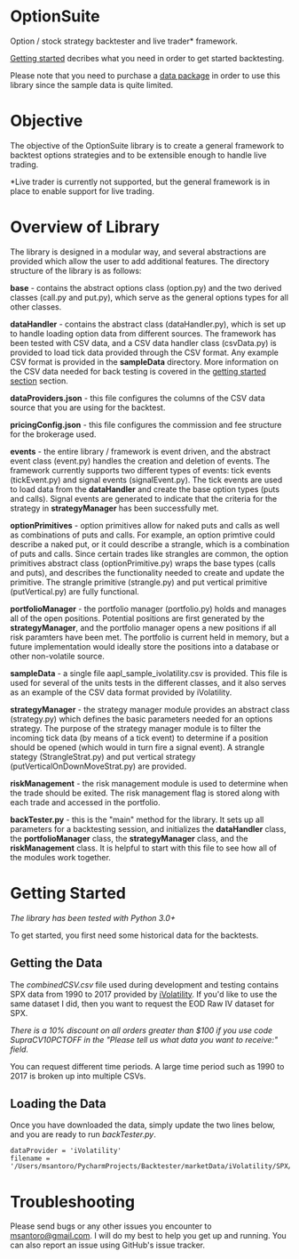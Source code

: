 # OptionSuite
Option / stock strategy backtester and live trader* framework.

[Getting started](#getting-started) decribes what you need in order to get started backtesting.

Please note that you need to purchase a [data package](#getting-the-data) in order to use this library since the sample data is quite limited.

# Objective
The objective of the OptionSuite library is to create a general framework to backtest options strategies and to be extensible enough to handle live trading.

*Live trader is currently not supported, but the general framework is in place to enable support for live trading.

# Overview of Library
The library is designed in a modular way, and several abstractions are provided which allow the user to add additional features.  The directory structure of the library is as follows:

**base** - contains the abstract options class (option.py) and the two derived classes (call.py and put.py), which serve as the general options types for all other classes.

**dataHandler** - contains the abstract class (dataHandler.py), which is set up to handle loading option data from different sources.  The framework has been tested with CSV data, and a CSV data handler class (csvData.py) is provided to load tick data provided through the CSV format.  Any example CSV format is provided in the **sampleData** directory.  More information on the CSV data needed for back testing is covered in the [getting started section](#getting-started) section.

**dataProviders.json** - this file configures the columns of the CSV data source that you are using for the backtest. 

**pricingConfig.json** - this file configures the commission and fee structure for the brokerage used.

**events** - the entire library / framework is event driven, and the abstract event class (event.py) handles the creation and deletion of events.  The framework currently supports two different types of events:  tick events (tickEvent.py) and signal events (signalEvent.py).  The tick events are used to load data from the **dataHandler** and create the base option types (puts and calls).  Signal events are generated to indicate that the criteria for the strategy in **strategyManager** has been successfully met. 

**optionPrimitives**	- option primitives allow for naked puts and calls as well as combinations of puts and calls.  For example, an option primtive could describe a naked put, or it could describe a strangle, which is a combination of puts and calls.  Since certain trades like strangles are common, the option primitives abstract class (optionPrimitive.py) wraps the base types (calls and puts), and describes the functionality needed to create and update the primitive.  The strangle primitive (strangle.py) and put vertical primitive (putVertical.py) are fully functional.   

**portfolioManager** - the portfolio manager (portfolio.py) holds and manages all of the open positions.  Potential positions are first generated by the **strategyManager**, and the portfolio manager opens a new positions if all risk paramters have been met.  The portfolio is current held in memory, but a future implementation would ideally store the positions into a database or other non-volatile source.	

**sampleData** - a single file aapl_sample_ivolatility.csv is provided.  This file is used for several of the units tests in the different classes, and it also serves as an example of the CSV data format provided by iVolatility.	

**strategyManager** - the strategy manager module provides an abstract class (strategy.py) which defines the basic parameters needed for an options strategy.  The purpose of the strategy manager module is to filter the incoming tick data (by means of a tick event) to determine if a position should be opened (which would in turn fire a signal event).  A strangle stategy (StrangleStrat.py) and put vertical strategy (putVerticalOnDownMoveStrat.py) are provided.

**riskManagement** - the risk management module is used to determine when the trade should be exited. The risk management flag is stored along with each trade and accessed in the portfolio.

**backTester.py** - this is the "main" method for the library.  It sets up all parameters for a backtesting session, and initializes the **dataHandler** class, the **portfolioManager** class, the **strategyManager** class, and the **riskManagement** class.  It is helpful to start with this file to see how all of the modules work together.

# Getting Started 
*The library has been tested with Python 3.0+*

To get started, you first need some historical data for the backtests.  

## Getting the Data

The *combinedCSV.csv* file used during development and testing contains SPX data from 1990 to 2017 provided by [iVolatility](http://www.ivolatility.com/fast_data_sales_form1.j).  If you'd like to use the same dataset I did, then you want to request the EOD Raw IV dataset for SPX. 

*There is a 10% discount on all orders greater than $100 if you use code SupraCV10PCTOFF in the "Please tell us what data you want to receive:" field.*

You can request different time periods.  A large time period such as 1990 to 2017 is broken up into multiple CSVs.

## Loading the Data

Once you have downloaded the data, simply update the two lines below, and you are ready to run *backTester.py*.

```
dataProvider = 'iVolatility'
filename = '/Users/msantoro/PycharmProjects/Backtester/marketData/iVolatility/SPX/combinedCSV.csv'
```

# Troubleshooting
Please send bugs or any other issues you encounter to [msantoro@gmail.com](mailto:msantoro@gmail.com).  I will do my best to help you get up and running.  You can also report an issue using GitHub's issue tracker.
